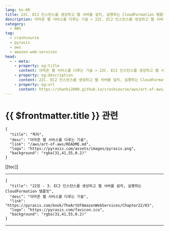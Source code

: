 ```yaml
---
lang: ko-KR
title: 22C. EC2 인스턴스를 생성하고 웹 서버를 설치, 실행하는 CloudFormation 템플릿
description: 아마존 웹 서비스를 다루는 기술 > 22C. EC2 인스턴스를 생성하고 웹 서버를 설치, 실행하는 CloudFormation 템플릿
category:
  - AWS
tag: 
  - crashcourse
  - pyrasis
  - aws 
  - amazon-web-services
head:
  - - meta:
    - property: og:title
      content: 아마존 웹 서비스를 다루는 기술 > 22C. EC2 인스턴스를 생성하고 웹 서버를 설치, 실행하는 CloudFormation 템플릿
    - property: og:description
      content: 22C. EC2 인스턴스를 생성하고 웹 서버를 설치, 실행하는 CloudFormation 템플릿
    - property: og:url
      content: https://chanhi2000.github.io/crashcourse/aws/art-of-aws/22C.html
---
```


# {{ $frontmatter.title }} 관련

```component VPCard
{
  "title": "목차",
  "desc": "아마존 웹 서비스를 다루는 기술",
  "link": "/aws/art-of-aws/README.md",
  "logo": "https://pyrasis.com/assets/images/pyrasis.png",
  "background": "rgba(31,41,55,0.2)"
}
```

[[toc]]

---

```component VPCard
{
  "title": "22장 - 3. EC2 인스턴스를 생성하고 웹 서버를 설치, 실행하는 CloudFormation 템플릿",
  "desc": "아마존 웹 서비스를 다루는 기술",
  "link": "https://pyrasis.com/book/TheArtOfAmazonWebServices/Chapter22/03",
  "logo": "https://pyrasis.com/favicon.ico",
  "background": "rgba(31,41,55,0.2)"
}
```

<!-- TODO: 작성 -->

---

<TagLinks />